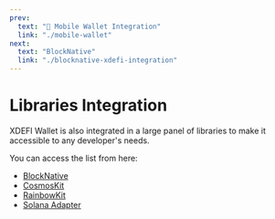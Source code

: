 ```yaml
---
prev:
  text: "🔹 Mobile Wallet Integration"
  link: "./mobile-wallet"
next:
  text: "BlockNative"
  link: "./blocknative-xdefi-integration"
---
```


# Libraries Integration

XDEFI Wallet is also integrated in a large panel of libraries to make it accessible to any developer's needs.

You can access the list from here:

- [BlockNative](./blocknative-xdefi-integration)
- [CosmosKit](./cosmoskit-xdefi-integration)
- [RainbowKit](./rainbowkit-xdefi-integration)
- [Solana Adapter](./solana-adapter-xdefi-integration)
